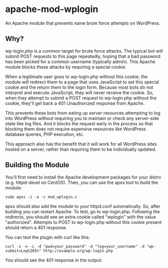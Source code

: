 apache-mod-wplogin
==================

An Apache module that prevents naive brute force attempts on WordPress.


Why?
----

wp-login.php is a common target for brute force attacks.  The typical bot will submit
POST requests to this page repeatedly, hoping that a bad password has been picked for
a common username (typically admin).  This Apache module blocks these attacks by requiring
a special cookie.

When a legitimate user goes to wp-login.php without this cookie, the module will redirect
them to a page that uses JavaScript to set this special cookie and the return them to
the login form.  Because most bots do not interpret and execute JavaScript, they will never
receive the cookie.  So, when they attempt to submit a POST request to wp-login.php without
the cookie, they'll get back a 401 Unauthorized response from Apache.

This prevents these bots from eating up server resources attempting to log into WordPress
without requiring you to maintain or check any server-side state like log files.  And it
blocks the request early in the process so that blocking them does not require expensive
resources like WordPress database queries, PHP execution, etc.

This approach also has the benefit that it will work for all WordPress sites hosted on a
server, rather than requiring them to be individually updated.


Building the Module
-------------------

You'll first need to install the Apache development packages for your distro (e.g. httpd-devel
on CentOS).  Then, you can use the apxs tool to build the module:

`sudo apxs -i -a -c mod_wplogin.c`

apxs should also add the module to your httpd.conf automatically.  So, after building you can
restart Apache.  To test, go to wp-login.php.  Following the redirects, you should see an
extra cookie called "wplogin" with the value "authorized".  Attempts to POST to wp-login.php
without this cookie present should return a 401 response.

You can test the plugin with curl like this:

`curl -s -v -L -d "pwd=your_password" -d "log=your_username" -d "wp-submit=Log%20In" http://example.org/wp-login.php`

You should see the 401 response in the output.

